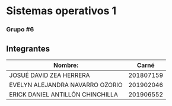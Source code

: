 # Sistemas operativos 1
### Grupo #6
## Integrantes
| Nombre:                     | Carné     |
| --------------------------- | --------- |
| JOSUÉ DAVID ZEA HERRERA     | 201807159 |
| EVELYN ALEJANDRA NAVARRO OZORIO   | 201902046 |
| ERICK DANIEL ANTILLÓN CHINCHILLA | 201906552 |

